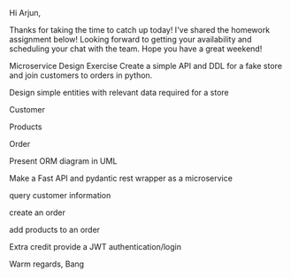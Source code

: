 Hi Arjun,

Thanks for taking the time to catch up today! I've shared the homework assignment below! Looking forward to getting your availability and scheduling your chat with the team. Hope you have a great weekend!

Microservice Design Exercise
Create a simple API and DDL for a fake store and join customers to orders in python.

Design simple entities with relevant data required for a store

Customer

Products

Order

Present ORM diagram in UML

Make a Fast API and pydantic rest wrapper as a microservice

query customer information

create an order

add products to an order

Extra credit provide a JWT authentication/login


Warm regards,
Bang

